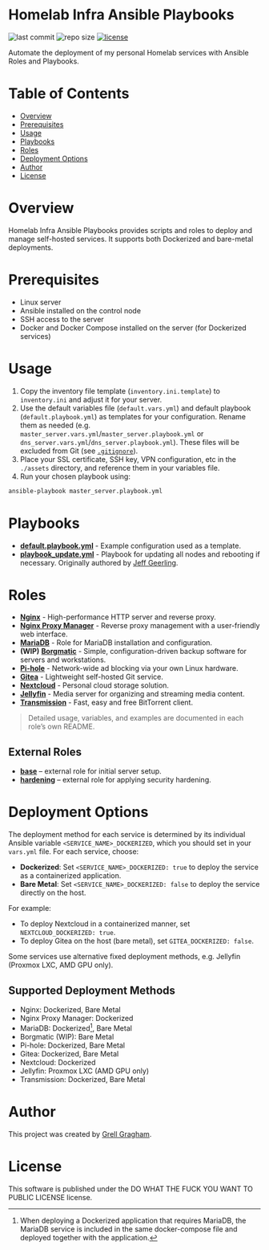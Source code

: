 # Homelab Infra Ansible Playbooks

<p>
  <img src="https://img.shields.io/github/last-commit/ggragham/homelab_infra" alt="last commit">
  <img src="https://img.shields.io/github/repo-size/ggragham/homelab_infra" alt="repo size">
  <a href="http://www.wtfpl.net/about/"><img src="https://img.shields.io/badge/License-WTFPL-brightgreen.svg" alt="license"></a>
</p>

Automate the deployment of my personal Homelab services with Ansible Roles and Playbooks.

# Table of Contents
- [Overview](#overview)
- [Prerequisites](#prerequisites)
- [Usage](#usage)
- [Playbooks](#playbooks)
- [Roles](#roles)
- [Deployment Options](#deployment-options)
- [Author](#author)
- [License](#license)

# Overview
Homelab Infra Ansible Playbooks provides scripts and roles to deploy and manage self-hosted services. It supports both Dockerized and bare-metal deployments.

# Prerequisites
* Linux server
* Ansible installed on the control node
* SSH access to the server
* Docker and Docker Compose installed on the server (for Dockerized services)

# Usage
1. Copy the inventory file template (`inventory.ini.template`) to `inventory.ini` and adjust it for your server.
2. Use the default variables file (`default.vars.yml`) and default playbook (`default.playbook.yml`) as templates for your configuration. Rename them as needed (e.g. `master_server.vars.yml`/`master_server.playbook.yml` or `dns_server.vars.yml`/`dns_server.playbook.yml`). These files will be excluded from Git (see [`.gitignore`](./.gitignore)).
3. Place your SSL certificate, SSH key, VPN configuration, etc in the `./assets` directory, and reference them in your variables file.
4. Run your chosen playbook using:
```bash
ansible-playbook master_server.playbook.yml
```

# Playbooks
* [**default.playbook.yml**](./default.playbook.yml) - Example configuration used as a template.
* [**playbook_update.yml**](./playbook_update.yml) - Playbook for updating all nodes and rebooting if necessary. Originally authored by [Jeff Geerling](https://github.com/geerlingguy/pi-cluster/blob/master/upgrade.yml).

# Roles
* [**Nginx**](./roles/nginx/README.md) - High-performance HTTP server and reverse proxy.
* [**Nginx Proxy Manager**](./roles/nginx_proxy_manager/README.md) - Reverse proxy management with a user-friendly web interface.
* [**MariaDB**](./roles/mariadb/README.md) - Role for MariaDB installation and configuration.
* **(WIP)** [**Borgmatic**](./roles/borg/README.md) - Simple, configuration-driven backup software for servers and workstations.
* [**Pi-hole**](./roles/pihole/README.md) - Network-wide ad blocking via your own Linux hardware.
* [**Gitea**](./roles/gitea/README.md) - Lightweight self-hosted Git service.
* [**Nextcloud**](./roles/nextcloud/README.md) - Personal cloud storage solution.
* [**Jellyfin**](./roles/jellyfin/README.md) - Media server for organizing and streaming media content.
* [**Transmission**](./roles/transmission/README.md) - Fast, easy and free BitTorrent client.

> Detailed usage, variables, and examples are documented in each role’s own README.

## External Roles
* [**base**](https://github.com/ggragham/base_config_role) – external role for initial server setup.
* [**hardening**](https://github.com/ggragham/hardening_ansible_role) – external role for applying security hardening.

# Deployment Options
The deployment method for each service is determined by its individual Ansible variable `<SERVICE_NAME>_DOCKERIZED`, which you should set in your `vars.yml` file. For each service, choose:
* **Dockerized**: Set `<SERVICE_NAME>_DOCKERIZED: true` to deploy the service as a containerized application.
* **Bare Metal**: Set `<SERVICE_NAME>_DOCKERIZED: false` to deploy the service directly on the host.

For example:
- To deploy Nextcloud in a containerized manner, set `NEXTCLOUD_DOCKERIZED: true`.
- To deploy Gitea on the host (bare metal), set `GITEA_DOCKERIZED: false`.

Some services use alternative fixed deployment methods, e.g. Jellyfin (Proxmox LXC, AMD GPU only).

## Supported Deployment Methods
* Nginx: Dockerized, Bare Metal
* Nginx Proxy Manager: Dockerized
* MariaDB: Dockerized[^1], Bare Metal
* Borgmatic (WIP): Bare Metal
* Pi-hole: Dockerized, Bare Metal
* Gitea: Dockerized, Bare Metal
* Nextcloud: Dockerized
* Jellyfin: Proxmox LXC (AMD GPU only)
* Transmission: Dockerized, Bare Metal

[^1]: When deploying a Dockerized application that requires MariaDB, the MariaDB service is included in the same docker-compose file and deployed together with the application.

# Author
This project was created by [Grell Gragham](https://github.com/ggragham).

# License
This software is published under the DO WHAT THE FUCK YOU WANT TO PUBLIC LICENSE license.
